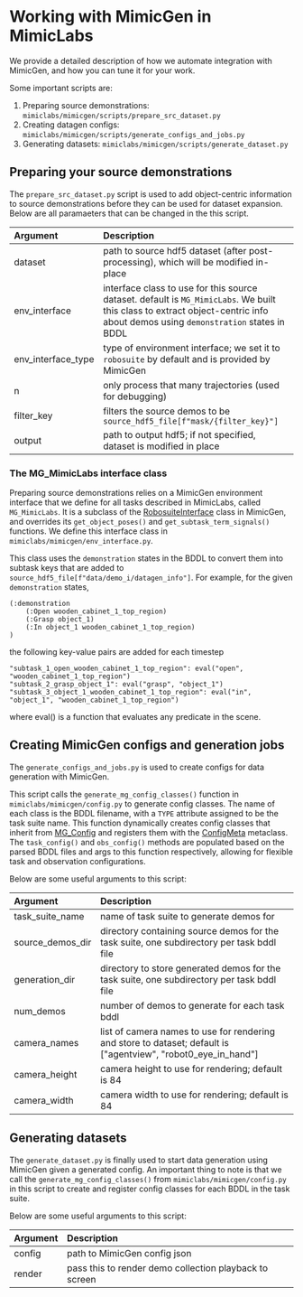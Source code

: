 # Working with MimicGen in MimicLabs

We provide a detailed description of how we automate integration with MimicGen, and how you can tune it for your work.

Some important scripts are:

1. Preparing source demonstrations: `mimiclabs/mimicgen/scripts/prepare_src_dataset.py`
2. Creating datagen configs: `mimiclabs/mimicgen/scripts/generate_configs_and_jobs.py`
3. Generating datasets: `mimiclabs/mimicgen/scripts/generate_dataset.py`


## Preparing your source demonstrations

The `prepare_src_dataset.py` script is used to add object-centric information to source demonstrations before they can be used for dataset expansion. Below are all paramaeters that can be changed in the this script.

| Argument | Description |
|:--------------------|:--------------------|
| dataset | path to source hdf5 dataset (after post-processing), which will be modified in-place |
| env_interface | interface class to use for this source dataset. default is `MG_MimicLabs`. We built this class to extract object-centric info about demos using `demonstration` states in BDDL |
| env_interface_type | type of environment interface; we set it to `robosuite` by default and is provided by MimicGen |
| n | only process that many trajectories (used for debugging) |
| filter_key | filters the source demos to be `source_hdf5_file[f"mask/{filter_key}"]` |
| output | path to output hdf5; if not specified, dataset is modified in place |


### The MG_MimicLabs interface class

Preparing source demonstrations relies on a MimicGen environment interface that we define for all tasks described in MimicLabs, called `MG_MimicLabs`. It is a subclass of the [RobosuiteInterface](https://github.com/NVlabs/mimicgen/blob/4c7b46e6a912c49cf9072e4c0f873e1aadd42b24/mimicgen/env_interfaces/robosuite.py#L17) class in MimicGen, and overrides its `get_object_poses()` and `get_subtask_term_signals()` functions. We define this interface class in `mimiclabs/mimicgen/env_interface.py`. 

This class uses the `demonstration` states in the BDDL to convert them into subtask keys that are added to `source_hdf5_file[f"data/demo_i/datagen_info"]`. For example, for the given `demonstration` states,
```
(:demonstration
    (:Open wooden_cabinet_1_top_region)
    (:Grasp object_1)
    (:In object_1 wooden_cabinet_1_top_region)
)
```
the following key-value pairs are added for each timestep
```
"subtask_1_open_wooden_cabinet_1_top_region": eval("open", "wooden_cabinet_1_top_region")
"subtask_2_grasp_object_1": eval("grasp", "object_1")
"subtask_3_object_1_wooden_cabinet_1_top_region": eval("in", "object_1", "wooden_cabinet_1_top_region")
```
where eval() is a function that evaluates any predicate in the scene.

## Creating MimicGen configs and generation jobs

The `generate_configs_and_jobs.py` is used to create configs for data generation with MimicGen. 

This script calls the `generate_mg_config_classes()` function in `mimiclabs/mimicgen/config.py` to generate config classes. The name of each class is the BDDL filename, with a `TYPE` attribute assigned to be the task suite name. This function dynamically creates config classes that inherit from [MG_Config](https://github.com/NVlabs/mimicgen/blob/4c7b46e6a912c49cf9072e4c0f873e1aadd42b24/mimicgen/configs/config.py#L52) and registers them with the [ConfigMeta](https://github.com/NVlabs/mimicgen/blob/4c7b46e6a912c49cf9072e4c0f873e1aadd42b24/mimicgen/configs/config.py#L37) metaclass. The `task_config()` and `obs_config()` methods are populated based on the parsed BDDL files and args to this function respectively, allowing for flexible task and observation configurations. 

Below are some useful arguments to this script:

| Argument | Description |
|:--------------------|:--------------------|
| task_suite_name | name of task suite to generate demos for |
| source_demos_dir | directory containing source demos for the task suite, one subdirectory per task bddl file |
| generation_dir | directory to store generated demos for the task suite, one subdirectory per task bddl file |
| num_demos | number of demos to generate for each task bddl |
| camera_names | list of camera names to use for rendering and store to dataset; default is ["agentview", "robot0_eye_in_hand"] |
| camera_height | camera height to use for rendering; default is 84 |
| camera_width | camera width to use for rendering; default is 84 |


## Generating datasets

The `generate_dataset.py` is finally used to start data generation using MimicGen given a generated config. An important thing to note is that we call the `generate_mg_config_classes()` from `mimiclabs/mimicgen/config.py` in this script to create and register config classes for each BDDL in the task suite. 

Below are some useful arguments to this script:

| Argument | Description |
|:--------------------|:--------------------|
| config | path to MimicGen config json |
| render | pass this to render demo collection playback to screen |
